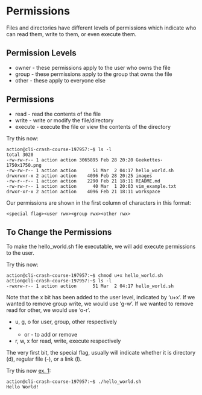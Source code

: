 # Permissions

Files and directories have different levels of permissions which indicate who can read them, write to them, or even execute them.

## Permission Levels
- owner - these permissions apply to the user who owns the file
- group - these permissions apply to the group that owns the file
- other - these apply to everyone else

## Permissions
- read - read the contents of the file
- write - write or modify the file/directory
- execute - execute the file or view the contents of the directory

Try this now:
```
action@cli-crash-course-197957:~$ ls -l
total 3020
-rw-rw-r-- 1 action action 3065895 Feb 28 20:20 Geekettes-1750x1750.png
-rw-rw-r-- 1 action action      51 Mar  2 04:17 hello_world.sh
drwxrwxr-x 2 action action    4096 Feb 28 20:25 images
-rw-r--r-- 1 action action    2290 Feb 21 18:11 README.md
-rw-rw-r-- 1 action action      40 Mar  1 20:03 vim_example.txt
drwxr-xr-x 2 action action    4096 Feb 21 18:11 workspace
```

Our permissions are shown in the first column of characters in this format:

```
<special flag><user rwx><group rwx><other rwx>
```

## To Change the Permissions

To make the hello_world.sh file executable, we will add execute permissions to the user.

Try this now:
```
action@cli-crash-course-197957:~$ chmod u+x hello_world.sh
action@cli-crash-course-197957:~$ ls -l
-rwxrw-r-- 1 action action      51 Mar  2 04:17 hello_world.sh
```

Note that the x bit has been added to the user level, indicated by ‘u+x’. If we wanted to remove group write, we would use ‘g-w’. If we wanted to remove read for other, we would use ‘o-r’.

- u, g, o for user, group, other respectively
- + or - to add or remove
- r, w, x for read, write, execute respectively

The very first bit, the special flag, usually will indicate whether it is directory (d), regular file (-), or a link (l).

Try this now [ex. 1](example1):
```
action@cli-crash-course-197957:~$ ./hello_world.sh
Hello World!
```